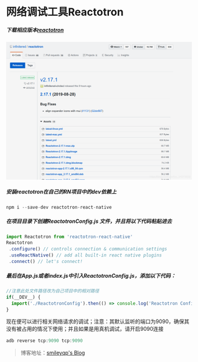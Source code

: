 # 网络调试工具Reactotron

##### 下载相应版本[reactotron](https://github.com/infinitered/reactotron/releases)

![GitHub](https://github.com/smileyqp/reactNativebook/blob/master/images/basic/reactotron1.png "GitHub,Social Coding")

##### 安装reactotron在自己的RN项目中的dev依赖上
 ``` js
npm i --save-dev reactotron-react-native
 ```
##### 在项目目录下创建ReactotronConfig.js 文件，并且将以下代码粘贴进去
 ``` js
import Reactotron from 'reactotron-react-native'
Reactotron
  .configure() // controls connection & communication settings
  .useReactNative() // add all built-in react native plugins
  .connect() // let's connect!
```
##### 最后在App.js或者index.js中引入ReactotronConfig.js，添加以下代码：
``` js
//注意此处文件路径改为自己项目中的相对路径
if(__DEV__) {
  import('./ReactotronConfig').then(() => console.log('Reactotron Configured'))
}
```
现在便可以进行相关网络请求的调试；注意：其默认监听的端口为9090，确保其没有被占用的情况下使用；并且如果是用真机调试，请开启9090连接
``` js
adb reverse tcp:9090 tcp:9090
```

> 博客地址：[smileyqp's Blog](https://blog.csdn.net/qq_34273059/article/details/100124501)
